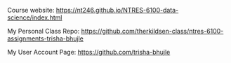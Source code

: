 Course website: https://nt246.github.io/NTRES-6100-data-science/index.html

My Personal Class Repo: https://github.com/therkildsen-class/ntres-6100-assignments-trisha-bhujle

My User Account Page: https://github.com/trisha-bhujle
